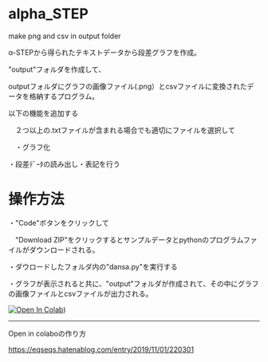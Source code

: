# alpha_STEP
make png and csv in output folder

α-STEPから得られたテキストデータから段差グラフを作成。

"output"フォルダを作成して、

outputフォルダにグラフの画像ファイル(.png）とcsvファイルに変換されたデータを格納するプログラム。

以下の機能を追加する

　２つ以上の.txtファイルが含まれる場合でも適切にファイルを選択して
 
 　・グラフ化
  
   ・段差ﾃﾞｰﾀの読み出し・表記を行う


# 操作方法

・"Code"ボタンをクリックして

　"Download ZIP"をクリックするとサンプルデータとpythonのプログラムファイルがダウンロードされる。
 
・ダウロードしたフォルダ内の"dansa.py"を実行する

・グラフが表示されると共に、"output"フォルダが作成されて、その中にグラフの画像ファイルとcsvファイルが出力される。

[![Open In Colab](https://colab.research.google.com/assets/colab-badge.svg)](https://colab.research.google.com/drive/1_bP9jLSCU9NWO2irT_ckKeXCwxWNDNMW.ipynb))

----------

Open in colaboの作り方

https://eqseqs.hatenablog.com/entry/2019/11/01/220301
